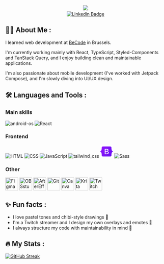 <div id="header" align="center">
  <img src="https://media.giphy.com/media/hqU2KkjW5bE2v2Z7Q2/giphy.gif" width="100"/>


  <div id="badges">
    <a href="https://www.linkedin.com/in/nad%C3%A8ge-hombergen-baa124171/">
      <img src="https://img.shields.io/badge/LinkedIn-blue?logo=linkedin&logoColor=blue&style=social" alt="Linkedin Badge"/>
    </a>
  </div>
</div>

## :woman_technologist: About Me :

I learned web development at [BeCode](https://becode.org/fr/apprendre/developpeur-web-junior/?gclid=Cj0KCQiAiJSeBhCCARIsAHnAzT9bCMDO33LLF7ALoUvCMG7lpB1qeoWAklQLpj3gd-J1TEMljj2P2qMaAkzrEALw_wcB) in Brussels.

I'm currently working mainly with React, TypeScript, Styled-Components and TanStack Query, and I enjoy building clean and maintainable applications. 

I'm also passionate about mobile development (I've worked with Jetpack Compose), and I'm slowly diving into UI/UX design.

## :hammer_and_wrench: Languages and Tools :

  <h3>Main skills</h3>
    <div>
      <img src="https://img.icons8.com/nolan/64/android-os.png" alt="android-os" alt="Android" width="40" height="40"/>
      <img src="https://img.icons8.com/nolan/512/react-native.png" title="React" alt="React" width="40" height="40"/>
    </div>
    
  <h3>Frontend</h3>
  <div>
    <img src="https://img.icons8.com/nolan/512/html-5.png" title="HTML5" alt="HTML" width="40" height="40"/>
    <img src="https://img.icons8.com/nolan/512/css-filetype.png"  title="CSS3" alt="CSS" width="40" height="40"/>
    <img src="https://img.icons8.com/nolan/512/javascript.png" title="JavaScript" alt="JavaScript" width="40" height="40"/>
    <img src="https://img.icons8.com/nolan/64/tailwind_css.png" alt="tailwind_css" width="40" height="40"/>    
    <img src="https://github.com/devicons/devicon/blob/master/icons/bootstrap/bootstrap-original.svg" title="Bootstrap" alt="Bootstrap" width="40" height="40"/>
    <img src="https://img.icons8.com/nolan/64/sass.png" title="Sass" alt="Sass" width="40" height="40"/>
  </div>
  
  <h3>Other</h3>
  <div>
    <img src="https://img.icons8.com/nolan/512/figma.png" title="Figma" **alt="Figma" width="40" height="40"/>
    <img src="https://img.icons8.com/nolan/512/obs-studio.png" title="OBSstudio" **alt="OBSstudio" width="40" height="40"/>
    <img src="https://img.icons8.com/nolan/512/adobe-after-effects.png" title="AfterEffects" **alt="AfterEffects" width="40" height="40"/>
    <img src="https://img.icons8.com/nolan/512/git.png" title="Git" **alt="Git" width="40" height="40"/>
    <img src="https://img.icons8.com/nolan/512/canva.png" title="Canva" **alt="Canva" width="40" height="40"/>
    <img src="https://img.icons8.com/nolan/512/krita.png" title="Krita" **alt="Krita" width="40" height="40"/>
    <img src="https://img.icons8.com/nolan/512/twitch.png" title="Twitch" **alt="Twitch" width="40" height="40"/>
  </div>

  ## ✨ Fun facts :
  - I love pastel tones and chibi-style drawings 🎨
  - I'm a Twitch streamer and I design my own overlays and emotes 🎥
  - I always structure my code with maintainability in mind 🧠
    
  ## :fire: My Stats :
  
[![GitHub Streak](http://github-readme-streak-stats.herokuapp.com?user=NadegeHbg&theme=tokyonight&date_format=j%20M%5B%20Y%5D&fire=88A9DD&currStreakLabel=88A9DD&currStreakNum=88A9DD&dates=F12367)](https://git.io/streak-stats)
